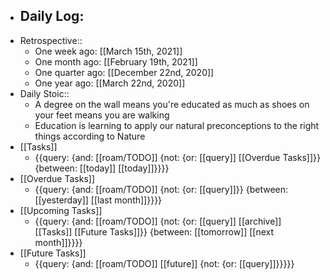 - Daily Log:
    - 
- Retrospective::
    - One week ago: [[March 15th, 2021]]
    - One month ago: [[February 19th, 2021]]
    - One quarter ago: [[December 22nd, 2020]]
    - One year ago: [[March 22nd, 2020]]
- Daily Stoic::
    - A degree on the wall means you're educated as much as shoes on your feet means you are walking
    - Education is learning to apply our natural preconceptions to the right things according to Nature
- [[Tasks]]
    - {{query: {and: [[roam/TODO]] {not: {or: [[query]] [[Overdue Tasks]]}} {between: [[today]] [[today]]}}}}
- [[Overdue Tasks]]
    - {{query: {and: [[roam/TODO]] {not: {or: [[query]]}} {between: [[yesterday]] [[last month]]}}}}
- [[Upcoming Tasks]]
    - {{query: {and: [[roam/TODO]] {not: {or: [[query]] [[archive]] [[Tasks]] [[Future Tasks]]}} {between: [[tomorrow]] [[next month]]}}}}
- [[Future Tasks]]
    - {{query: {and: [[roam/TODO]] [[future]] {not: {or: [[query]]}}}}}
